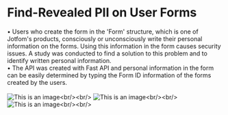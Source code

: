 # Find-Revealed PII on User Forms
• Users who create the form in the 'Form' structure, which is one of Jotfom's products, consciously or unconsciously write their personal information on the forms. Using this information in the form causes security issues. A study was conducted to find a solution to this problem and to identify written personal information.<br/>
• The API was created with Fast API and personal information in the form can be easily determined by typing the Form ID information of the forms created by the users.<br/><br/>
![This is an image]([[https://github.com/enessoztrk/Creating_Virtual_Environment/blob/main/img.jpg](https://github.com/enessoztrk/Find-Revealed-PII-on-User-Forms/blob/master/.idea/1.png](https://github.com/enessoztrk/Find-Revealed-PII-on-User-Forms/blob/master/.idea/1.png)))<br/><br/>
![This is an image]([[https://github.com/enessoztrk/Creating_Virtual_Environment/blob/main/img.jpg](https://github.com/enessoztrk/Find-Revealed-PII-on-User-Forms/blob/master/.idea/1.png](https://github.com/enessoztrk/Find-Revealed-PII-on-User-Forms/blob/master/.idea/2.png)))<br/><br/>
![This is an image]([[[https://github.com/enessoztrk/Creating_Virtual_Environment/blob/main/img.jpg](https://github.com/enessoztrk/Find-Revealed-PII-on-User-Forms/blob/master/.idea/1.png](https://github.com/enessoztrk/Find-Revealed-PII-on-User-Forms/blob/master/.idea/2.png](https://github.com/enessoztrk/Find-Revealed-PII-on-User-Forms/blob/master/.idea/3.png))))<br/><br/>

